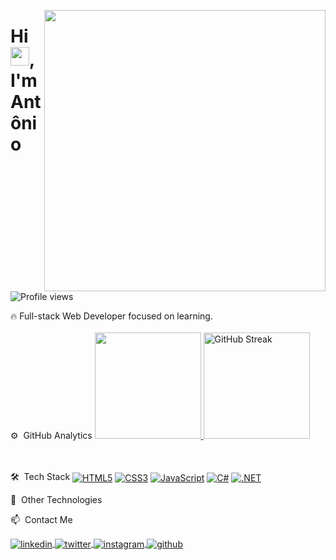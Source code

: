 <img align="right" height="450em" src="https://raw.githubusercontent.com/gist/AntonioLopes21/8c18ebdfe3567c80c4e60e96ec3f0e7b/raw/85d305ba17762ad8465c8ae6735e8c51649ae34d/gistfile1.svg"/> <h1 align="left">Hi <img src="https://raw.githubusercontent.com/kaueMarques/kaueMarques/master/hi.gif" height="30px">, I'm Antônio</h1> <p align="left"> <img src="https://komarev.com/ghpvc/?username=AntonioLopes21&color=yellow" alt="Profile views" /> </p>
🔥 Full-stack Web Developer focused on learning.
<br><br>
⚙️  GitHub Analytics
<a href="https://github.com/AntonioLopes21"> <img height="170em" src="https://github-readme-stats.vercel.app/api/top-langs/?username=AntonioLopes21&layout=compact&theme=tokyonight"/> </a> <a href="https://git.io/streak-stats"> <img height="170em" src="https://streak-stats.demolab.com?user=AntonioLopes21&theme=tokyonight" alt="GitHub Streak" /> </a>

<br><br>
🛠  Tech Stack
<a href="#"><img align="center" alt="HTML5" src="https://img.shields.io/badge/HTML5-E34F26?style=for-the-badge&logo=html5&logoColor=white"/></a> <a href="#"><img align="center" alt="CSS3" src="https://img.shields.io/badge/CSS3-1572B6?style=for-the-badge&logo=css3&logoColor=white"/></a> <a href="#"><img align="center" alt="JavaScript" src="https://img.shields.io/badge/JavaScript-323330?style=for-the-badge&logo=javascript&logoColor=F7DF1E"/></a> <a href="#"><img align="center" alt="C#" src="https://img.shields.io/badge/C%23-239120?style=for-the-badge&logo=c-sharp&logoColor=white"/></a> <a href="#"><img align="center" alt=".NET" src="https://img.shields.io/badge/.NET-512BD4?style=for-the-badge&logo=dotnet&logoColor=white"/></a>

🚀  Other Technologies
      

📫  Contact Me
<p align="left"> <a href="[https://linkedin.com/in/AntonioLopes21](https://www.linkedin.com/in/antonio-de-padua-385511288/)" target="_blank"> <img align="center" src="https://img.shields.io/badge/-AntonioLopes21-05122A?style=flat&logo=linkedin" alt="linkedin"/> </a> <a href="https://twitter.com/AntonioLopes21" target="_blank"> <img align="center" src="https://img.shields.io/badge/-AntonioLopes21-05122A?style=flat&logo=twitter" alt="twitter"/> </a> <a href="https://instagram.com/AntonioLopes21" target="_blank"> <img align="center" src="[https://img.shields.io/badge/-AntonioLopes21-05122A?style=flat&logo=instagram](https://www.instagram.com/antonio.lopes_21/)" alt="instagram"/> </a> <a href="https://github.com/AntonioLopes21" target="_blank"> <img align="center" src="https://img.shields.io/badge/-AntonioLopes21-05122A?style=flat&logo=github" alt="github"/> </a> </p>
